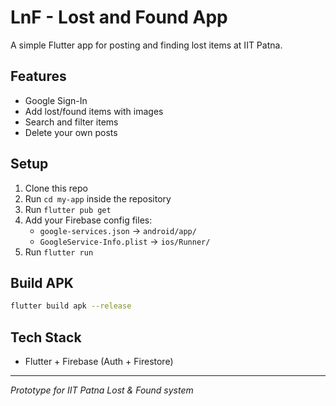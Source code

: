 # LnF - Lost and Found App

A simple Flutter app for posting and finding lost items at IIT Patna.

## Features
- Google Sign-In
- Add lost/found items with images
- Search and filter items
- Delete your own posts

## Setup
1. Clone this repo
2. Run `cd my-app` inside the repository
3. Run `flutter pub get`
4. Add your Firebase config files:
   - `google-services.json` → `android/app/`
   - `GoogleService-Info.plist` → `ios/Runner/`
5. Run `flutter run`

## Build APK
```bash
flutter build apk --release
```

## Tech Stack
- Flutter + Firebase (Auth + Firestore)

---
*Prototype for IIT Patna Lost & Found system*
